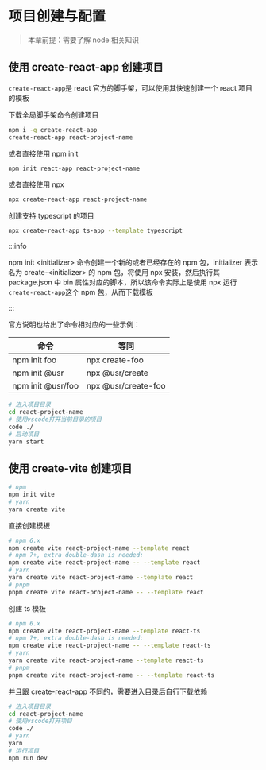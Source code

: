 # 项目创建与配置

> 本章前提：需要了解 node 相关知识

## 使用 create-react-app 创建项目

`create-react-app`是 react 官方的脚手架，可以使用其快速创建一个 react 项目的模板

下载全局脚手架命令创建项目

```sh
npm i -g create-react-app
create-react-app react-project-name
```

或者直接使用 npm init

```sh
npm init react-app react-project-name
```

或者直接使用 npx

```sh
npx create-react-app react-project-name
```

创建支持 typescript 的项目

```sh
npx create-react-app ts-app --template typescript
```

:::info

npm init \<initializer> 命令创建一个新的或者已经存在的 npm 包，initializer 表示名为 create-\<initializer> 的 npm 包，将使用 npx 安装，然后执行其 package.json 中 bin 属性对应的脚本，所以该命令实际上是使用 npx 运行`create-react-app`这个 npm 包，从而下载模板

:::

官方说明也给出了命令相对应的一些示例：

| 命令              | 等同                |
| ----------------- | ------------------- |
| npm init foo      | npx create-foo      |
| npm init @usr     | npx @usr/create     |
| npm init @usr/foo | npx @usr/create-foo |

```bash
# 进入项目目录
cd react-project-name
# 使用vscode打开当前目录的项目
code ./
# 启动项目
yarn start
```

## 使用 create-vite 创建项目

```bash
# npm
npm init vite
# yarn
yarn create vite
```

直接创建模板

```bash
# npm 6.x
npm create vite react-project-name --template react
# npm 7+, extra double-dash is needed:
npm create vite react-project-name -- --template react
# yarn
yarn create vite react-project-name --template react
# pnpm
pnpm create vite react-project-name -- --template react
```

创建 ts 模板

```bash
# npm 6.x
npm create vite react-project-name --template react-ts
# npm 7+, extra double-dash is needed:
npm create vite react-project-name -- --template react-ts
# yarn
yarn create vite react-project-name --template react-ts
# pnpm
pnpm create vite react-project-name -- --template react-ts
```

并且跟 create-react-app 不同的，需要进入目录后自行下载依赖

```bash
# 进入项目目录
cd react-project-name
# 使用vscode打开项目
code ./
# yarn
yarn
# 运行项目
npm run dev
```
